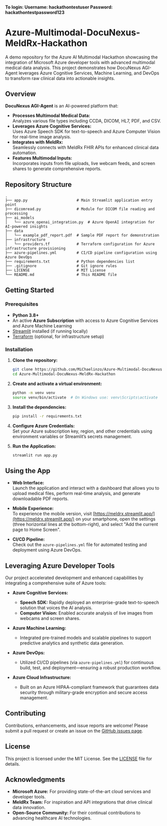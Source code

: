 #### To login: Username: hackathontestuser Password: hackathontestpassword123

# Azure-Multimodal-DocuNexus-MeldRx-Hackathon

A demo repository for the Azure AI Multimodal Hackathon showcasing the integration of Microsoft Azure developer tools with advanced multimodal medical data analysis. This project demonstrates how DocuNexus AGI-Agent leverages Azure Cognitive Services, Machine Learning, and DevOps to transform raw clinical data into actionable insights.

## Overview

**DocuNexus AGI-Agent** is an AI-powered platform that:
- **Processes Multimodal Medical Data:**  
  Analyzes various file types including CCDA, DICOM, HL7, PDF, and CSV.
- **Leverages Azure Cognitive Services:**  
  Uses Azure Speech SDK for text-to-speech and Azure Computer Vision for real-time image analysis.
- **Integrates with MeldRx:**  
  Seamlessly connects with MeldRx FHIR APIs for enhanced clinical data automation.
- **Features Multimodal Inputs:**  
  Incorporates inputs from file uploads, live webcam feeds, and screen shares to generate comprehensive reports.

## Repository Structure

```
.
├── app.py                      # Main Streamlit application entry point
├── dicomread.py                # Module for DICOM file reading and processing
├── ai_models
│   └── azure_openai_integration.py  # Azure OpenAI integration for AI-powered insights
├── data
│   └── example_pdf_report.pdf  # Sample PDF report for demonstration
├── infrastructure
│   └── providers.tf            # Terraform configuration for Azure infrastructure provisioning
├── azure-pipelines.yml         # CI/CD pipeline configuration using Azure DevOps
├── requirements.txt            # Python dependencies list
├── .gitignore                  # Git ignore rules
├── LICENSE                     # MIT License
└── README.md                   # This README file
```

## Getting Started

### Prerequisites

- **Python 3.8+**  
- An active **Azure Subscription** with access to Azure Cognitive Services and Azure Machine Learning  
- [Streamlit](https://streamlit.io/) installed (if running locally)  
- [Terraform](https://www.terraform.io/) (optional, for infrastructure setup)  

### Installation

1. **Clone the repository:**

    ```bash
    git clone https://github.com/MiChaelinzo/Azure-Multimodal-DocuNexus-MeldRx-Hackathon.git
    cd Azure-Multimodal-DocuNexus-MeldRx-Hackathon
    ```

2. **Create and activate a virtual environment:**

    ```bash
    python -m venv venv
    source venv/bin/activate  # On Windows use: venv\Scripts\activate
    ```

3. **Install the dependencies:**

    ```bash
    pip install -r requirements.txt
    ```

4. **Configure Azure Credentials:**  
   Set your Azure subscription key, region, and other credentials using environment variables or Streamlit’s secrets management.

5. **Run the Application:**

    ```bash
    streamlit run app.py
    ```

## Using the App

- **Web Interface:**  
  Launch the application and interact with a dashboard that allows you to upload medical files, perform real-time analysis, and generate downloadable PDF reports.
  
- **Mobile Experience:**  
  To experience the mobile version, visit [https://meldrx.streamlit.app/](https://meldrx.streamlit.app/) on your smartphone, open the settings (three horizontal lines at the bottom-right), and select "Add the current page to Home Screen".

- **CI/CD Pipeline:**  
  Check out the `azure-pipelines.yml` file for automated testing and deployment using Azure DevOps.

## Leveraging Azure Developer Tools

Our project accelerated development and enhanced capabilities by integrating a comprehensive suite of Azure tools:

- **Azure Cognitive Services:**
  - **Speech SDK:** Rapidly deployed an enterprise-grade text-to-speech solution that voices the AI analysis.
  - **Computer Vision:** Enabled accurate analysis of live images from webcams and screen shares.

- **Azure Machine Learning:**
  - Integrated pre-trained models and scalable pipelines to support predictive analytics and synthetic data generation.

- **Azure DevOps:**
  - Utilized CI/CD pipelines (via `azure-pipelines.yml`) for continuous build, test, and deployment—ensuring a robust production workflow.

- **Azure Cloud Infrastructure:**
  - Built on an Azure HIPAA-compliant framework that guarantees data security through military-grade encryption and secure access management.

## Contributing

Contributions, enhancements, and issue reports are welcome! Please submit a pull request or create an issue on the [GitHub issues page](https://github.com/MiChaelinzo/Azure-Multimodal-DocuNexus-MeldRx-Hackathon/issues).

## License

This project is licensed under the MIT License. See the [LICENSE](LICENSE) file for details.

## Acknowledgments

- **Microsoft Azure:** For providing state-of-the-art cloud services and developer tools.
- **MeldRx Team:** For inspiration and API integrations that drive clinical data innovation.
- **Open-Source Community:** For their continual contributions to advancing healthcare AI technologies.

```

